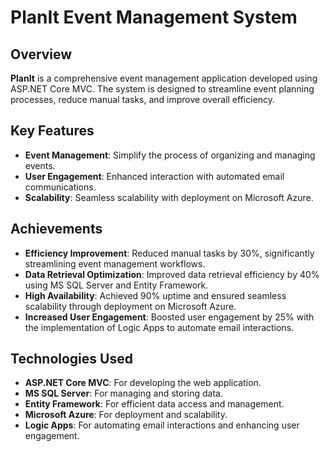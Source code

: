 # PlanIt Event Management System

## Overview

**PlanIt** is a comprehensive event management application developed using ASP.NET Core MVC. The system is designed to streamline event planning processes, reduce manual tasks, and improve overall efficiency.

## Key Features

- **Event Management**: Simplify the process of organizing and managing events.
- **User Engagement**: Enhanced interaction with automated email communications.
- **Scalability**: Seamless scalability with deployment on Microsoft Azure.

## Achievements

- **Efficiency Improvement**: Reduced manual tasks by 30%, significantly streamlining event management workflows.
- **Data Retrieval Optimization**: Improved data retrieval efficiency by 40% using MS SQL Server and Entity Framework.
- **High Availability**: Achieved 90% uptime and ensured seamless scalability through deployment on Microsoft Azure.
- **Increased User Engagement**: Boosted user engagement by 25% with the implementation of Logic Apps to automate email interactions.

## Technologies Used

- **ASP.NET Core MVC**: For developing the web application.
- **MS SQL Server**: For managing and storing data.
- **Entity Framework**: For efficient data access and management.
- **Microsoft Azure**: For deployment and scalability.
- **Logic Apps**: For automating email interactions and enhancing user engagement.
